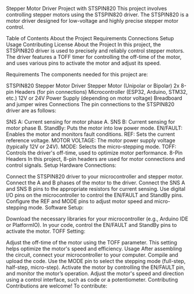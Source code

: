 Stepper Motor Driver Project with STSPIN820
This project involves controlling stepper motors using the STSPIN820 driver. The STSPIN820 is a motor driver designed for low-voltage and highly precise stepper motor control.

Table of Contents
About the Project
Requirements
Connections
Setup
Usage
Contributing
License
About the Project
In this project, the STSPIN820 driver is used to precisely and reliably control stepper motors. The driver features a TOFF timer for controlling the off-time of the motor, and uses various pins to activate the motor and adjust its speed.

Requirements
The components needed for this project are:

STSPIN820 Stepper Motor Driver
Stepper Motor (Unipolar or Bipolar)
2x 8-pin Headers (for pin connections)
Microcontroller (ESP32, Arduino, STM32, etc.)
12V or 24V Power Supply (depending on motor voltage)
Breadboard and jumper wires
Connections
The pin connections to the STSPIN820 driver are as follows:

SNS A: Current sensing for motor phase A.
SNS B: Current sensing for motor phase B.
StandBy: Puts the motor into low power mode.
EN/FAULT: Enables the motor and monitors fault conditions.
REF: Sets the current reference voltage.
MOTOR VOLTAGE: The motor power supply voltage (typically 12V or 24V).
MODE: Selects the micro-stepping mode.
TOFF: Controls the driver's off-time, used to optimize motor performance.
8-Pin Headers
In this project, 8-pin headers are used for motor connections and control signals.
Setup
Hardware Connections:

Connect the STSPIN820 driver to your microcontroller and stepper motor.
Connect the A and B phases of the motor to the driver.
Connect the SNS A and SNS B pins to the appropriate resistors for current sensing.
Use digital I/O pins on the microcontroller to control the EN/FAULT and StandBy pins.
Configure the REF and MODE pins to adjust motor speed and micro-stepping mode.
Software Setup:

Download the necessary libraries for your microcontroller (e.g., Arduino IDE or PlatformIO).
In your code, control the EN/FAULT and StandBy pins to activate the motor.
TOFF Setting:

Adjust the off-time of the motor using the TOFF parameter. This setting helps optimize the motor's speed and efficiency.
Usage
After assembling the circuit, connect your microcontroller to your computer.
Compile and upload the code.
Use the MODE pin to select the stepping mode (full-step, half-step, micro-step).
Activate the motor by controlling the EN/FAULT pin, and monitor the motor’s operation.
Adjust the motor's speed and direction using a control interface, such as code or a potentiometer.
Contributing
Contributions are welcome! To contribute:
